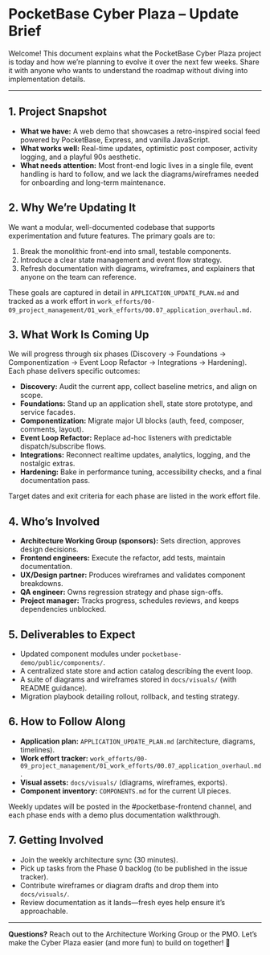 # PocketBase Cyber Plaza – Update Brief

Welcome! This document explains what the PocketBase Cyber Plaza project is today and how we’re planning to evolve it over the next few weeks. Share it with anyone who wants to understand the roadmap without diving into implementation details.

---

## 1. Project Snapshot
- **What we have:** A web demo that showcases a retro-inspired social feed powered by PocketBase, Express, and vanilla JavaScript.
- **What works well:** Real-time updates, optimistic post composer, activity logging, and a playful 90s aesthetic.
- **What needs attention:** Most front-end logic lives in a single file, event handling is hard to follow, and we lack the diagrams/wireframes needed for onboarding and long-term maintenance.

## 2. Why We’re Updating It
We want a modular, well-documented codebase that supports experimentation and future features. The primary goals are to:
1. Break the monolithic front-end into small, testable components.
2. Introduce a clear state management and event flow strategy.
3. Refresh documentation with diagrams, wireframes, and explainers that anyone on the team can reference.

These goals are captured in detail in `APPLICATION_UPDATE_PLAN.md` and tracked as a work effort in `work_efforts/00-09_project_management/01_work_efforts/00.07_application_overhaul.md`.

## 3. What Work Is Coming Up
We will progress through six phases (Discovery → Foundations → Componentization → Event Loop Refactor → Integrations → Hardening). Each phase delivers specific outcomes:
- **Discovery:** Audit the current app, collect baseline metrics, and align on scope.
- **Foundations:** Stand up an application shell, state store prototype, and service facades.
- **Componentization:** Migrate major UI blocks (auth, feed, composer, comments, layout).
- **Event Loop Refactor:** Replace ad-hoc listeners with predictable dispatch/subscribe flows.
- **Integrations:** Reconnect realtime updates, analytics, logging, and the nostalgic extras.
- **Hardening:** Bake in performance tuning, accessibility checks, and a final documentation pass.

Target dates and exit criteria for each phase are listed in the work effort file.

## 4. Who’s Involved
- **Architecture Working Group (sponsors):** Sets direction, approves design decisions.
- **Frontend engineers:** Execute the refactor, add tests, maintain documentation.
- **UX/Design partner:** Produces wireframes and validates component breakdowns.
- **QA engineer:** Owns regression strategy and phase sign-offs.
- **Project manager:** Tracks progress, schedules reviews, and keeps dependencies unblocked.

## 5. Deliverables to Expect
- Updated component modules under `pocketbase-demo/public/components/`.
- A centralized state store and action catalog describing the event loop.
- A suite of diagrams and wireframes stored in `docs/visuals/` (with README guidance).
- Migration playbook detailing rollout, rollback, and testing strategy.

## 6. How to Follow Along
- **Application plan:** `APPLICATION_UPDATE_PLAN.md` (architecture, diagrams, timelines).
- **Work effort tracker:** `work_efforts/00-09_project_management/01_work_efforts/00.07_application_overhaul.md`.
- **Visual assets:** `docs/visuals/` (diagrams, wireframes, exports).
- **Component inventory:** `COMPONENTS.md` for the current UI pieces.

Weekly updates will be posted in the #pocketbase-frontend channel, and each phase ends with a demo plus documentation walkthrough.

## 7. Getting Involved
- Join the weekly architecture sync (30 minutes).
- Pick up tasks from the Phase 0 backlog (to be published in the issue tracker).
- Contribute wireframes or diagram drafts and drop them into `docs/visuals/`.
- Review documentation as it lands—fresh eyes help ensure it’s approachable.

---

**Questions?** Reach out to the Architecture Working Group or the PMO. Let’s make the Cyber Plaza easier (and more fun) to build on together! 🎉
